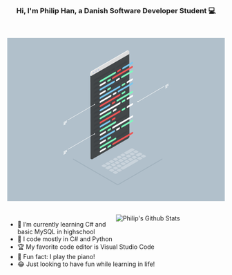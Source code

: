 
<!-- Banner -->
<h3 align="center">Hi, I'm Philip Han, a Danish Software Developer Student 💻</h3>

<br />

<p align="center">
	<img align="center" height="30%" src="https://github.com/Philipnah/Philipnah/blob/master/assets/Coding.gif">
</p>

<!-- Talking about you -->
<br />
<!-- Any image aligned to the right. Beware the width -->
<a href="https://github.com/Philipnah">
    <img width="50%" align="right" alt="Philip's Github Stats" src="https://github-readme-stats.vercel.app/api?username=Philipnah&show_icons=true&hide_border=true" />
  </a>


<!-- - 💻 I’m currently working on -->
- 🌱 I’m currently learning C# and basic MySQL in highschool
- 🐍 I code mostly in C# and Python
- 🏆 My favorite code editor is Visual Studio Code
- 🎹 Fun fact: I play the piano!
- 😂 Just looking to have fun while learning in life!


<!--START_SECTION:waka-->
<!--END_SECTION:waka-->

<!--START_SECTION:activity-->
